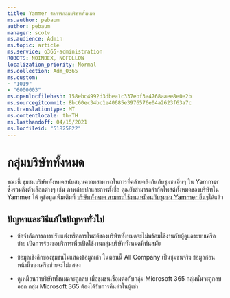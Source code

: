 ```yaml
---
title: Yammer จัดการกลุ่มบริษัททั้งหมด
ms.author: pebaum
author: pebaum
manager: scotv
ms.audience: Admin
ms.topic: article
ms.service: o365-administration
ROBOTS: NOINDEX, NOFOLLOW
localization_priority: Normal
ms.collection: Adm_O365
ms.custom:
- "1019"
- "6000003"
ms.openlocfilehash: 158ebc4992d3dbea1c337ebf3a4768aaee8e0e2b
ms.sourcegitcommit: 8bc60ec34bc1e40685e3976576e04a2623f63a7c
ms.translationtype: MT
ms.contentlocale: th-TH
ms.lasthandoff: 04/15/2021
ms.locfileid: "51825822"
---
```

# <a name="all-company-group"></a>กลุ่มบริษัททั้งหมด

ขณะนี้ ชุมชนบริษัททั้งหมดสนับสนุนความสามารถในการที่คล้ายคลึงกันกับชุมชนอื่นๆ ใน Yammer ซึ่งรวมถึงตัวเลือกต่างๆ เช่น ภาพถ่ายปกและการตั้งชื่อ คุณยังสามารถจํากัดโพสต์ทั้งหมดของบริษัทใน Yammer ได้ ดูข้อมูลเพิ่มเติมที่ [บริษัททั้งหมด สามารถใช้งานเหมือนกับชุมชน Yammer อื่นๆ](https://docs.microsoft.com/yammer/manage-yammer-groups/yammer-all-company-yammer-community)ได้แล้ว

## <a name="common-issues-and-solutions"></a>ปัญหาและวิธีแก้ไขปัญหาทั่วไป

- ข้อจํากัดการการปรับแต่งหรือการโพสต์ของบริษัททั้งหมดจะไม่พร้อมใช้งานกับผู้ดูแลระบบเครือข่าย เปิดการร้องขอบริการเพื่อเปิดใช้งานกลุ่มบริษัททั้งหมดที่ทันสมัย

- ข้อมูลเชิงลึกของชุมชนไม่แสดงข้อมูลเก่า ในตอนนี้ All Company เป็นชุมชนจริง ข้อมูลก่อนหน้านี้ของเครือข่ายจะไม่แสดง

- ดูเหมือนว่าบริษัททั้งหมดจะถูกลบ เมื่อชุมชนเชื่อมต่อกับกลุ่ม Microsoft 365 กลุ่มนั้นจะถูกลบออก กลุ่ม Microsoft 365 ต้องได้รับการคืนค่าในผู้เช่า

